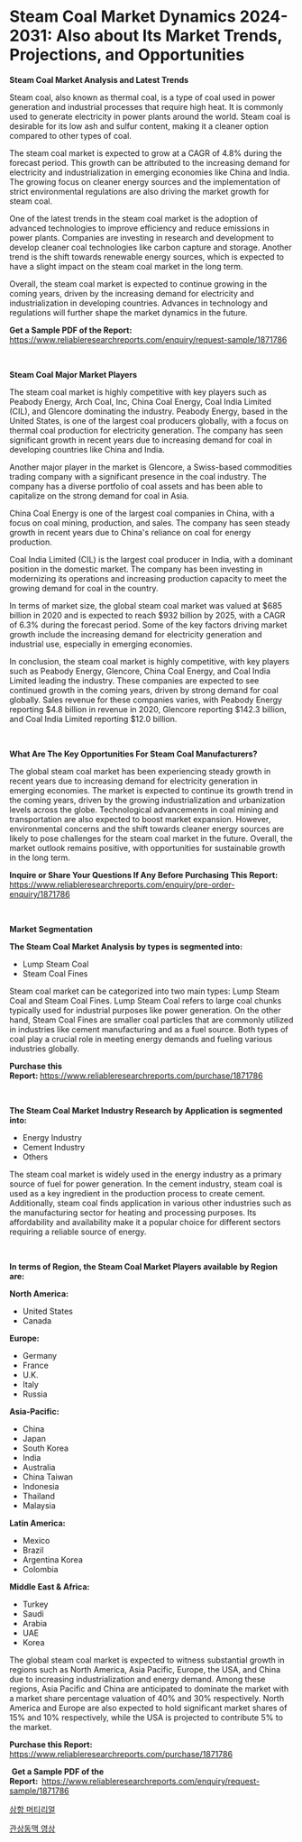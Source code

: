 <p><h1>Steam Coal Market Dynamics 2024-2031: Also about Its Market Trends, Projections, and Opportunities</h1></p><p><strong>Steam Coal Market Analysis and Latest Trends</strong></p>
<p><p>Steam coal, also known as thermal coal, is a type of coal used in power generation and industrial processes that require high heat. It is commonly used to generate electricity in power plants around the world. Steam coal is desirable for its low ash and sulfur content, making it a cleaner option compared to other types of coal.</p><p>The steam coal market is expected to grow at a CAGR of 4.8% during the forecast period. This growth can be attributed to the increasing demand for electricity and industrialization in emerging economies like China and India. The growing focus on cleaner energy sources and the implementation of strict environmental regulations are also driving the market growth for steam coal.</p><p>One of the latest trends in the steam coal market is the adoption of advanced technologies to improve efficiency and reduce emissions in power plants. Companies are investing in research and development to develop cleaner coal technologies like carbon capture and storage. Another trend is the shift towards renewable energy sources, which is expected to have a slight impact on the steam coal market in the long term.</p><p>Overall, the steam coal market is expected to continue growing in the coming years, driven by the increasing demand for electricity and industrialization in developing countries. Advances in technology and regulations will further shape the market dynamics in the future.</p></p>
<p><strong>Get a Sample PDF of the Report:&nbsp;</strong> <a href="https://www.reliableresearchreports.com/enquiry/request-sample/1871786">https://www.reliableresearchreports.com/enquiry/request-sample/1871786</a></p>
<p>&nbsp;</p>
<p><strong>Steam Coal Major Market Players</strong></p>
<p><p>The steam coal market is highly competitive with key players such as Peabody Energy, Arch Coal, Inc, China Coal Energy, Coal India Limited (CIL), and Glencore dominating the industry. Peabody Energy, based in the United States, is one of the largest coal producers globally, with a focus on thermal coal production for electricity generation. The company has seen significant growth in recent years due to increasing demand for coal in developing countries like China and India.</p><p>Another major player in the market is Glencore, a Swiss-based commodities trading company with a significant presence in the coal industry. The company has a diverse portfolio of coal assets and has been able to capitalize on the strong demand for coal in Asia.</p><p>China Coal Energy is one of the largest coal companies in China, with a focus on coal mining, production, and sales. The company has seen steady growth in recent years due to China's reliance on coal for energy production.</p><p>Coal India Limited (CIL) is the largest coal producer in India, with a dominant position in the domestic market. The company has been investing in modernizing its operations and increasing production capacity to meet the growing demand for coal in the country.</p><p>In terms of market size, the global steam coal market was valued at $685 billion in 2020 and is expected to reach $932 billion by 2025, with a CAGR of 6.3% during the forecast period. Some of the key factors driving market growth include the increasing demand for electricity generation and industrial use, especially in emerging economies.</p><p>In conclusion, the steam coal market is highly competitive, with key players such as Peabody Energy, Glencore, China Coal Energy, and Coal India Limited leading the industry. These companies are expected to see continued growth in the coming years, driven by strong demand for coal globally. Sales revenue for these companies varies, with Peabody Energy reporting $4.8 billion in revenue in 2020, Glencore reporting $142.3 billion, and Coal India Limited reporting $12.0 billion.</p></p>
<p>&nbsp;</p>
<p><strong>What Are The Key Opportunities For Steam Coal Manufacturers?</strong></p>
<p><p>The global steam coal market has been experiencing steady growth in recent years due to increasing demand for electricity generation in emerging economies. The market is expected to continue its growth trend in the coming years, driven by the growing industrialization and urbanization levels across the globe. Technological advancements in coal mining and transportation are also expected to boost market expansion. However, environmental concerns and the shift towards cleaner energy sources are likely to pose challenges for the steam coal market in the future. Overall, the market outlook remains positive, with opportunities for sustainable growth in the long term.</p></p>
<p><strong>Inquire or Share Your Questions If Any Before Purchasing This Report:</strong> <a href="https://www.reliableresearchreports.com/enquiry/pre-order-enquiry/1871786">https://www.reliableresearchreports.com/enquiry/pre-order-enquiry/1871786</a></p>
<p>&nbsp;</p>
<p><strong>Market Segmentation</strong></p>
<p><strong>The Steam Coal Market Analysis by types is segmented into:</strong></p>
<p><ul><li>Lump Steam Coal</li><li>Steam Coal Fines</li></ul></p>
<p><p>Steam coal market can be categorized into two main types: Lump Steam Coal and Steam Coal Fines. Lump Steam Coal refers to large coal chunks typically used for industrial purposes like power generation. On the other hand, Steam Coal Fines are smaller coal particles that are commonly utilized in industries like cement manufacturing and as a fuel source. Both types of coal play a crucial role in meeting energy demands and fueling various industries globally.</p></p>
<p><strong>Purchase this Report:&nbsp;</strong><a href="https://www.reliableresearchreports.com/purchase/1871786">https://www.reliableresearchreports.com/purchase/1871786</a></p>
<p>&nbsp;</p>
<p><strong>The Steam Coal Market Industry Research by Application is segmented into:</strong></p>
<p><ul><li>Energy Industry</li><li>Cement Industry</li><li>Others</li></ul></p>
<p><p>The steam coal market is widely used in the energy industry as a primary source of fuel for power generation. In the cement industry, steam coal is used as a key ingredient in the production process to create cement. Additionally, steam coal finds application in various other industries such as the manufacturing sector for heating and processing purposes. Its affordability and availability make it a popular choice for different sectors requiring a reliable source of energy.</p></p>
<p>&nbsp;</p>
<p><strong>In terms of Region, the Steam Coal Market Players available by Region are:</strong></p>
<p>
    <p> <strong> North America: </strong>
        <ul>
            <li>United States</li>
            <li>Canada</li>
        </ul>
        </p> 
    <p> <strong> Europe: </strong>
        <ul>
            <li>Germany</li>
            <li>France</li>
            <li>U.K.</li>
            <li>Italy</li>
            <li>Russia</li>
        </ul>
        </p> 
    <p> <strong> Asia-Pacific: </strong>
        <ul>
            <li>China</li>
            <li>Japan</li>
            <li>South Korea</li>
            <li>India</li>
            <li>Australia</li>
            <li>China Taiwan</li>
            <li>Indonesia</li>
            <li>Thailand</li>
            <li>Malaysia</li>
        </ul>
        </p> 
    <p> <strong> Latin America: </strong>
        <ul>
            <li>Mexico</li>
            <li>Brazil</li>
            <li>Argentina Korea</li>
            <li>Colombia</li>
        </ul>
        </p> 
    <p> <strong> Middle East & Africa: </strong>
        <ul>
            <li>Turkey</li>
            <li>Saudi</li>
            <li>Arabia</li>
            <li>UAE</li>
            <li>Korea</li>
        </ul>
    </p>
    </p>
<p><p>The global steam coal market is expected to witness substantial growth in regions such as North America, Asia Pacific, Europe, the USA, and China due to increasing industrialization and energy demand. Among these regions, Asia Pacific and China are anticipated to dominate the market with a market share percentage valuation of 40% and 30% respectively. North America and Europe are also expected to hold significant market shares of 15% and 10% respectively, while the USA is projected to contribute 5% to the market.</p></p>
<p><strong>Purchase this Report: </strong><a href="https://www.reliableresearchreports.com/purchase/1871786">https://www.reliableresearchreports.com/purchase/1871786</a></p>
<p>&nbsp;<strong>Get a Sample PDF of the Report:&nbsp;&nbsp;</strong><a href="https://www.reliableresearchreports.com/enquiry/request-sample/1871786">https://www.reliableresearchreports.com/enquiry/request-sample/1871786</a></p>
<p><strong></strong></p>
<p><p><a href="https://medium.com/@kellylyncyh543964/2024-2031-%EA%B8%B0%EA%B0%84%EC%9D%84-%EC%9C%84%ED%95%9C-%EC%82%BC%EC%9B%90%EC%86%8C-%EC%9E%AC%EB%A3%8C-%EC%8B%9C%EC%9E%A5-%EB%8F%99%ED%96%A5-%EB%B0%8F-%EC%8B%9C%EC%9E%A5-%EB%B6%84%EC%84%9D%EC%9D%84-%EC%98%88%EC%B8%A1%ED%95%A9%EB%8B%88%EB%8B%A4-300279e22c49">삼항 머티리얼</a></p><p><a href="https://github.com/idcefvhkdut6/Market-Research-Report-List-1/blob/main/226823014757.md">관상동맥 영상</a></p></p>